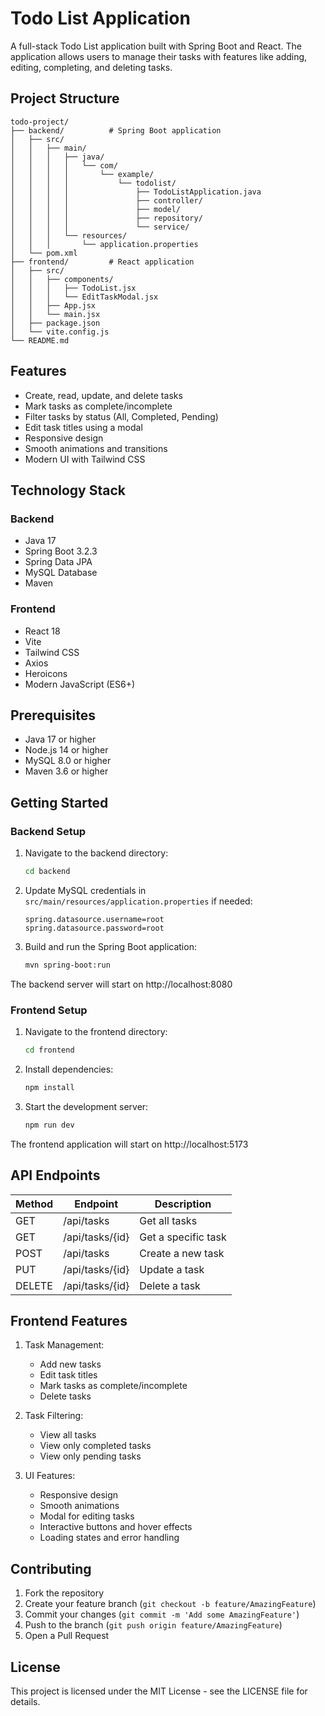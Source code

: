 # Todo List Application

A full-stack Todo List application built with Spring Boot and React. The application allows users to manage their tasks with features like adding, editing, completing, and deleting tasks.

## Project Structure

```
todo-project/
├── backend/          # Spring Boot application
│   ├── src/
│   │   ├── main/
│   │   │   ├── java/
│   │   │   │   └── com/
│   │   │   │       └── example/
│   │   │   │           └── todolist/
│   │   │   │               ├── TodoListApplication.java
│   │   │   │               ├── controller/
│   │   │   │               ├── model/
│   │   │   │               ├── repository/
│   │   │   │               └── service/
│   │   │   └── resources/
│   │   │       └── application.properties
│   └── pom.xml
├── frontend/         # React application
│   ├── src/
│   │   ├── components/
│   │   │   ├── TodoList.jsx
│   │   │   └── EditTaskModal.jsx
│   │   ├── App.jsx
│   │   └── main.jsx
│   ├── package.json
│   └── vite.config.js
└── README.md
```

## Features

- Create, read, update, and delete tasks
- Mark tasks as complete/incomplete
- Filter tasks by status (All, Completed, Pending)
- Edit task titles using a modal
- Responsive design
- Smooth animations and transitions
- Modern UI with Tailwind CSS

## Technology Stack

### Backend
- Java 17
- Spring Boot 3.2.3
- Spring Data JPA
- MySQL Database
- Maven

### Frontend
- React 18
- Vite
- Tailwind CSS
- Axios
- Heroicons
- Modern JavaScript (ES6+)

## Prerequisites

- Java 17 or higher
- Node.js 14 or higher
- MySQL 8.0 or higher
- Maven 3.6 or higher

## Getting Started

### Backend Setup

1. Navigate to the backend directory:
   ```bash
   cd backend
   ```

2. Update MySQL credentials in `src/main/resources/application.properties` if needed:
   ```properties
   spring.datasource.username=root
   spring.datasource.password=root
   ```

3. Build and run the Spring Boot application:
   ```bash
   mvn spring-boot:run
   ```

The backend server will start on http://localhost:8080

### Frontend Setup

1. Navigate to the frontend directory:
   ```bash
   cd frontend
   ```

2. Install dependencies:
   ```bash
   npm install
   ```

3. Start the development server:
   ```bash
   npm run dev
   ```

The frontend application will start on http://localhost:5173

## API Endpoints

| Method | Endpoint | Description |
|--------|----------|-------------|
| GET    | /api/tasks | Get all tasks |
| GET    | /api/tasks/{id} | Get a specific task |
| POST   | /api/tasks | Create a new task |
| PUT    | /api/tasks/{id} | Update a task |
| DELETE | /api/tasks/{id} | Delete a task |

## Frontend Features

1. Task Management:
   - Add new tasks
   - Edit task titles
   - Mark tasks as complete/incomplete
   - Delete tasks

2. Task Filtering:
   - View all tasks
   - View only completed tasks
   - View only pending tasks

3. UI Features:
   - Responsive design
   - Smooth animations
   - Modal for editing tasks
   - Interactive buttons and hover effects
   - Loading states and error handling

## Contributing

1. Fork the repository
2. Create your feature branch (`git checkout -b feature/AmazingFeature`)
3. Commit your changes (`git commit -m 'Add some AmazingFeature'`)
4. Push to the branch (`git push origin feature/AmazingFeature`)
5. Open a Pull Request

## License

This project is licensed under the MIT License - see the LICENSE file for details. 
